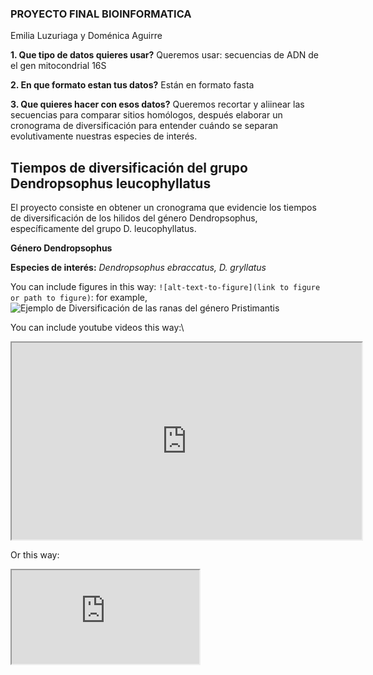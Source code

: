### PROYECTO FINAL BIOINFORMATICA

Emilia Luzuriaga y Doménica Aguirre

**1. Que tipo de datos quieres usar?**
Queremos usar: secuencias de ADN de el gen mitocondrial 16S

**2. En que formato estan tus datos?**
Están en formato fasta

**3. Que quieres hacer con esos datos?**
Queremos recortar y aliinear las secuencias para comparar sitios homólogos, después elaborar un cronograma de diversificación para entender cuándo se separan evolutivamente nuestras especies de interés.

## Tiempos de diversificación del grupo Dendropsophus leucophyllatus

El proyecto consiste en obtener un cronograma que evidencie los tiempos de diversificación de los hilidos del género Dendropsophus, específicamente del grupo D. leucophyllatus.


**Género Dendropsophus**

**Especies de interés:** *Dendropsophus ebraccatus, D. gryllatus*


You can include figures in this way: `![alt-text-to-figure](link to figure or path to figure)`: for example, ![Ejemplo de Diversificación de las ranas del género Pristimantis](https://mubi-peru.org/mubi-fot/diversificacion-de-las-ranas-del-grupo-pristimantis-conspicillatus-m1-720.jpeg)  


You can include youtube videos this way:\   
<iframe src="https://www.youtube.com/watch?v=6klY8bsymCY&ab_channel=ElReinoInfantil"data-external= "1" width="560" height="315"> </iframe> 

Or this way: 

<iframe src="https://www.youtube.com/watch?v=6klY8bsymCY&ab_channel=ElReinoInfantil" data-external= "1" > </iframe>


